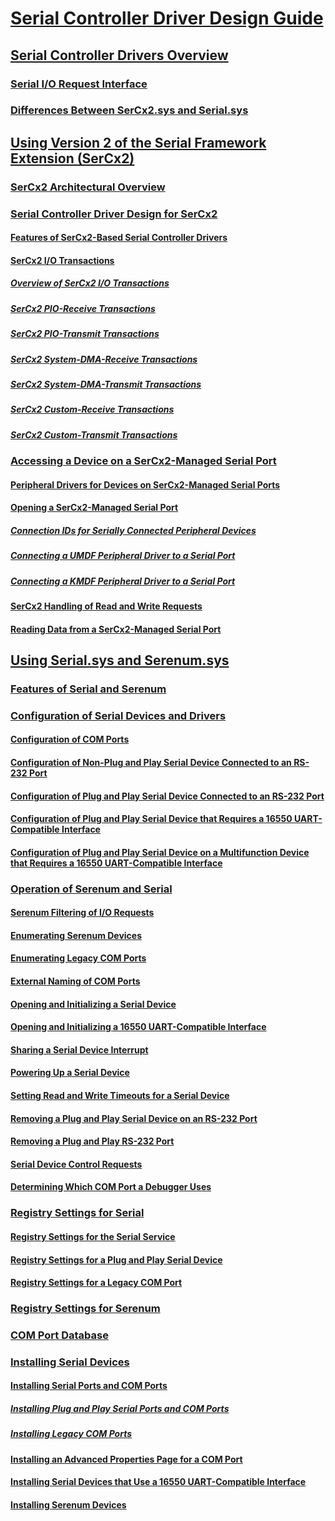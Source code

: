 # [Serial Controller Driver Design Guide](index.md)
## [Serial Controller Drivers Overview](serial-drivers-overview.md)
### [Serial I/O Request Interface](serial-i-o-request-interface.md)
### [Differences Between SerCx2.sys and Serial.sys](differences-between-sercx2-and-serial-sys.md)
## [Using Version 2 of the Serial Framework Extension (SerCx2)](using-version-2-of-the-serial-framework-extension.md)
### [SerCx2 Architectural Overview](sercx2-architectural-overview.md)
### [Serial Controller Driver Design for SerCx2](serial-controller-driver-design-for-sercx2.md)
#### [Features of SerCx2-Based Serial Controller Drivers](features-of-sercx2-based-serial-controller-drivers.md)
#### [SerCx2 I/O Transactions](sercx2-i-o-transactions.md)
##### [Overview of SerCx2 I/O Transactions](overview-of-sercx2-i-o-transactions.md)
##### [SerCx2 PIO-Receive Transactions](sercx2-pio-receive-transactions.md)
##### [SerCx2 PIO-Transmit Transactions](sercx2-pio-transmit-transactions.md)
##### [SerCx2 System-DMA-Receive Transactions](sercx2-system-dma-receive-transactions.md)
##### [SerCx2 System-DMA-Transmit Transactions](sercx2-system-dma-transmit-transactions.md)
##### [SerCx2 Custom-Receive Transactions](sercx2-custom-receive-transactions.md)
##### [SerCx2 Custom-Transmit Transactions](sercx2-custom-transmit-transactions.md)
### [Accessing a Device on a SerCx2-Managed Serial Port](accessing-a-device-on-a-sercx2-managed-serial-port.md)
#### [Peripheral Drivers for Devices on SerCx2-Managed Serial Ports](peripheral-drivers-for-devices-on-sercx2-managed-serial-ports.md)
#### [Opening a SerCx2-Managed Serial Port](opening-a-sercx2-managed-serial-port.md)
##### [Connection IDs for Serially Connected Peripheral Devices](connection-ids-for-serially-connected-peripheral-devices.md)
##### [Connecting a UMDF Peripheral Driver to a Serial Port](connecting-a-umdf-peripheral-device-driver-to-a-serial-port.md)
##### [Connecting a KMDF Peripheral Driver to a Serial Port](connecting-a-kmdf-peripheral-device-driver-to-a-serial-port.md)
#### [SerCx2 Handling of Read and Write Requests](sercx2-handling-of-read-and-write-requests.md)
#### [Reading Data from a SerCx2-Managed Serial Port](reading-data-from-a-sercx2-managed-serial-port.md)
## [Using Serial.sys and Serenum.sys](using-serial-sys-and-serenum-sys.md)
### [Features of Serial and Serenum](features-of-serial-and-serenum.md)
### [Configuration of Serial Devices and Drivers](configuration-of-serial-devices-and-drivers.md)
#### [Configuration of COM Ports](configuration-of-com-ports.md)
#### [Configuration of Non-Plug and Play Serial Device Connected to an RS-232 Port](configuration-of-non-plug-and-play-serial-device-connected-to-an-rs-23.md)
#### [Configuration of Plug and Play Serial Device Connected to an RS-232 Port](configuration-of-plug-and-play-serial-device-connected-to-an-rs-232-po.md)
#### [Configuration of Plug and Play Serial Device that Requires a 16550 UART-Compatible Interface](configuration-of-plug-and-play-serial-device-that-requires-a-16550-uar.md)
#### [Configuration of Plug and Play Serial Device on a Multifunction Device that Requires a 16550 UART-Compatible Interface ](configuration-of-plug-and-play-serial-device-on-a-multifunction-device.md)
### [Operation of Serenum and Serial](operation-of-serenum-and-serial.md)
#### [Serenum Filtering of I/O Requests](serenum-filtering-of-i-o-requests.md)
#### [Enumerating Serenum Devices](enumerating-serenum-devices.md)
#### [Enumerating Legacy COM Ports](enumerating-legacy-com-ports.md)
#### [External Naming of COM Ports](external-naming-of-com-ports.md)
#### [Opening and Initializing a Serial Device](opening-and-initializing-a-serial-device.md)
#### [Opening and Initializing a 16550 UART-Compatible Interface](opening-and-initializing-a-16550-uart-compatible-interface.md)
#### [Sharing a Serial Device Interrupt](sharing-a-serial-device-interrupt.md)
#### [Powering Up a Serial Device](powering-up-a-serial-device.md)
#### [Setting Read and Write Timeouts for a Serial Device](setting-read-and-write-timeouts-for-a-serial-device.md)
#### [Removing a Plug and Play Serial Device on an RS-232 Port](removing-a-plug-and-play-serial-device-on-an-rs-232-port.md)
#### [Removing a Plug and Play RS-232 Port](removing-a-plug-and-play-rs-232-port.md)
#### [Serial Device Control Requests](serial-device-control-requests2.md)
#### [Determining Which COM Port a Debugger Uses](determining-which-com-port-a-debugger-uses.md)
### [Registry Settings for Serial](registry-settings-for-serial.md)
#### [Registry Settings for the Serial Service](registry-settings-for-the-serial-service.md)
#### [Registry Settings for a Plug and Play Serial Device](registry-settings-for-a-plug-and-play-serial-device.md)
#### [Registry Settings for a Legacy COM Port](registry-settings-for-a-legacy-com-port.md)
### [Registry Settings for Serenum](registry-settings-for-serenum.md)
### [COM Port Database](com-port-database.md)
### [Installing Serial Devices](installing-serial-devices.md)
#### [Installing Serial Ports and COM Ports](installing-serial-ports-and-com-ports.md)
##### [Installing Plug and Play Serial Ports and COM Ports](installing-plug-and-play-serial-ports-and-com-ports.md)
##### [Installing Legacy COM Ports](installing-legacy-com-ports.md)
#### [Installing an Advanced Properties Page for a COM Port](installing-an-advanced-properties-page-for-a-com-port.md)
#### [Installing Serial Devices that Use a 16550 UART-Compatible Interface](installing-serial-devices-that-use-a-16550-uart-compatible-interface.md)
#### [Installing Serenum Devices](installing-serenum-devices.md)


